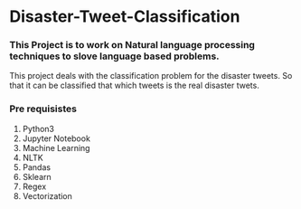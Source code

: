 # Disaster-Tweet-Classification

<H3> This Project is to work on Natural language processing techniques to slove  language based problems.</H3>

This project deals with the classification problem for the disaster tweets.
So that it can be classified that which tweets is the real disaster twets.

<H3> Pre requisistes</H3>

1. Python3 
2. Jupyter Notebook
3. Machine Learning
4. NLTK
5. Pandas
6. Sklearn
7. Regex
8. Vectorization 


